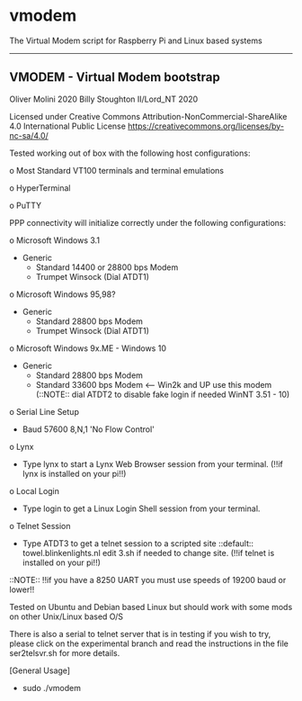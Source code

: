 # vmodem
The Virtual Modem script for Raspberry Pi and Linux based systems

 --------------------------------
 VMODEM - Virtual Modem bootstrap
 --------------------------------
 Oliver Molini 2020 Billy Stoughton II/Lord_NT 2020

 Licensed under Creative Commons Attribution-NonCommercial-ShareAlike 4.0 International Public License
 https://creativecommons.org/licenses/by-nc-sa/4.0/

 Tested working out of box with the following host configurations:

 o Most Standard VT100 terminals and terminal emulations

 o HyperTerminal

 o PuTTY

 PPP connectivity will initialize correctly under the following configurations:

 o Microsoft Windows 3.1
 - Generic
     - Standard 14400 or 28800 bps Modem
     - Trumpet Winsock (Dial ATDT1)

 o Microsoft Windows 95,98?
 - Generic
     - Standard 28800 bps Modem
     - Trumpet Winsock (Dial ATDT1)

 o Microsoft Windows 9x.ME - Windows 10
   - Generic
     - Standard 28800 bps Modem
     - Standard 33600 bps Modem <-- Win2k and UP use this modem
     (::NOTE:: dial ATDT2 to disable fake login if needed WinNT 3.51 - 10)

 o Serial Line Setup
   - Baud 57600 8,N,1 'No Flow Control'

 o Lynx
   - Type lynx to start a Lynx Web Browser session from your terminal. (!!if lynx is installed on your pi!!)

 o Local Login
   - Type login to get a Linux Login Shell session from your terminal.

 o Telnet Session
   - Type ATDT3 to get a telnet session to a scripted site ::default:: towel.blinkenlights.nl
     edit 3.sh if needed to change site. (!!if telnet is installed on your pi!!)

 ::NOTE:: !!if you have a 8250 UART you must use speeds of 19200 baud or lower!!

Tested on Ubuntu and Debian based Linux but should work with some mods on other Unix/Linux based O/S

There is also a serial to telnet server that is in testing if you wish to try, please click on the experimental branch
and read the instructions in the file ser2telsvr.sh for more details.

[General Usage]
 - sudo ./vmodem
